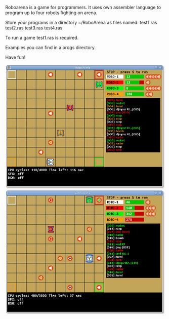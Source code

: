 Roboarena is a game for programmers.
It uses own assembler language to program up to four robots fighting on arena.

Store your programs in a directory ~/RoboArena as files named:
test1.ras test2.ras test3.ras test4.ras

To run a game test1.ras is required.

Examples you can find in a progs directory.

Have fun!

![RoboArena screenshot](https://github.com/n6210/roboarena/blob/master/screenshots/RoboArena.png)
![RoboArena screenshot1](https://github.com/n6210/roboarena/blob/master/screenshots/Robo1.png)
